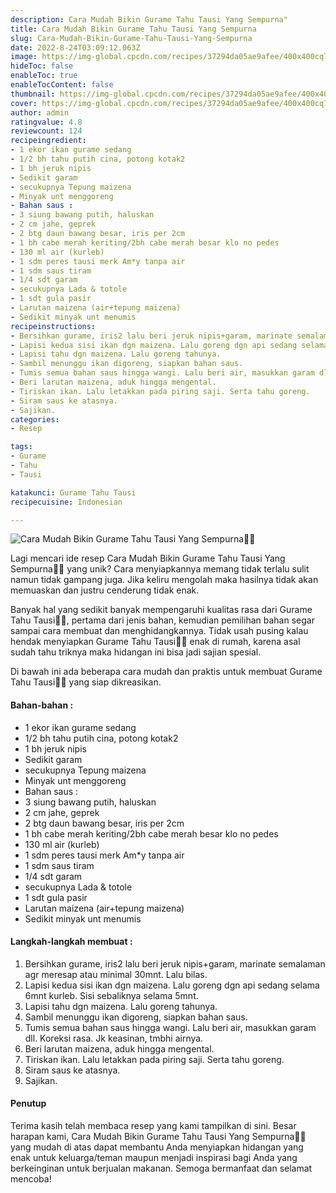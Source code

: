```yaml
---
description: Cara Mudah Bikin Gurame Tahu Tausi Yang Sempurna"
title: Cara Mudah Bikin Gurame Tahu Tausi Yang Sempurna
slug: Cara-Mudah-Bikin-Gurame-Tahu-Tausi-Yang-Sempurna
date: 2022-8-24T03:09:12.063Z
image: https://img-global.cpcdn.com/recipes/37294da05ae9afee/400x400cq70/photo.jpg
hideToc: false
enableToc: true
enableTocContent: false
thumbnail: https://img-global.cpcdn.com/recipes/37294da05ae9afee/400x400cq70/photo.jpg
cover: https://img-global.cpcdn.com/recipes/37294da05ae9afee/400x400cq70/photo.jpg
author: admin
ratingvalue: 4.8
reviewcount: 124
recipeingredient:
- 1 ekor ikan gurame sedang
- 1/2 bh tahu putih cina, potong kotak2
- 1 bh jeruk nipis
- Sedikit garam
- secukupnya Tepung maizena
- Minyak unt menggoreng
- Bahan saus :
- 3 siung bawang putih, haluskan
- 2 cm jahe, geprek
- 2 btg daun bawang besar, iris per 2cm
- 1 bh cabe merah keriting/2bh cabe merah besar klo no pedes
- 130 ml air (kurleb)
- 1 sdm peres tausi merk Am*y tanpa air
- 1 sdm saus tiram
- 1/4 sdt garam
- secukupnya Lada & totole
- 1 sdt gula pasir
- Larutan maizena (air+tepung maizena)
- Sedikit minyak unt menumis
recipeinstructions:
- Bersihkan gurame, iris2 lalu beri jeruk nipis+garam, marinate semalaman agr meresap atau minimal 30mnt. Lalu bilas.
- Lapisi kedua sisi ikan dgn maizena. Lalu goreng dgn api sedang selama 6mnt kurleb. Sisi sebaliknya selama 5mnt.
- Lapisi tahu dgn maizena. Lalu goreng tahunya.
- Sambil menunggu ikan digoreng, siapkan bahan saus.
- Tumis semua bahan saus hingga wangi. Lalu beri air, masukkan garam dll. Koreksi rasa. Jk keasinan, tmbhi airnya.
- Beri larutan maizena, aduk hingga mengental.
- Tiriskan ikan. Lalu letakkan pada piring saji. Serta tahu goreng.
- Siram saus ke atasnya.
- Sajikan.
categories:
- Resep

tags:
- Gurame
- Tahu
- Tausi

katakunci: Gurame Tahu Tausi
recipecuisine: Indonesian

---
```


![Cara Mudah Bikin Gurame Tahu Tausi Yang Sempurna👩‍🍳](https://img-global.cpcdn.com/recipes/37294da05ae9afee/400x400cq70/photo.jpg)

Lagi mencari ide resep Cara Mudah Bikin Gurame Tahu Tausi Yang Sempurna👩‍🍳 yang unik? Cara menyiapkannya memang tidak terlalu sulit namun tidak gampang juga. Jika keliru mengolah maka hasilnya tidak akan memuaskan dan justru cenderung tidak enak.

Banyak hal yang sedikit banyak mempengaruhi kualitas rasa dari Gurame Tahu Tausi👩‍🍳, pertama dari jenis bahan, kemudian pemilihan bahan segar sampai cara membuat dan menghidangkannya. Tidak usah pusing kalau hendak menyiapkan Gurame Tahu Tausi👩‍🍳 enak di rumah, karena asal sudah tahu triknya maka hidangan ini bisa jadi sajian spesial.

Di bawah ini ada beberapa cara mudah dan praktis untuk membuat Gurame Tahu Tausi👩‍🍳 yang siap dikreasikan.

<!--inarticleads1-->

#### Bahan-bahan :

- 1 ekor ikan gurame sedang
- 1/2 bh tahu putih cina, potong kotak2
- 1 bh jeruk nipis
- Sedikit garam
- secukupnya Tepung maizena
- Minyak unt menggoreng
- Bahan saus :
- 3 siung bawang putih, haluskan
- 2 cm jahe, geprek
- 2 btg daun bawang besar, iris per 2cm
- 1 bh cabe merah keriting/2bh cabe merah besar klo no pedes
- 130 ml air (kurleb)
- 1 sdm peres tausi merk Am*y tanpa air
- 1 sdm saus tiram
- 1/4 sdt garam
- secukupnya Lada & totole
- 1 sdt gula pasir
- Larutan maizena (air+tepung maizena)
- Sedikit minyak unt menumis

<!--inarticleads2-->

#### Langkah-langkah membuat :

1. Bersihkan gurame, iris2 lalu beri jeruk nipis+garam, marinate semalaman agr meresap atau minimal 30mnt. Lalu bilas.
1. Lapisi kedua sisi ikan dgn maizena. Lalu goreng dgn api sedang selama 6mnt kurleb. Sisi sebaliknya selama 5mnt.
1. Lapisi tahu dgn maizena. Lalu goreng tahunya.
1. Sambil menunggu ikan digoreng, siapkan bahan saus.
1. Tumis semua bahan saus hingga wangi. Lalu beri air, masukkan garam dll. Koreksi rasa. Jk keasinan, tmbhi airnya.
1. Beri larutan maizena, aduk hingga mengental.
1. Tiriskan ikan. Lalu letakkan pada piring saji. Serta tahu goreng.
1. Siram saus ke atasnya.
1. Sajikan.

#### Penutup

Terima kasih telah membaca resep yang kami tampilkan di sini. Besar harapan kami, Cara Mudah Bikin Gurame Tahu Tausi Yang Sempurna👩‍🍳 yang mudah di atas dapat membantu Anda menyiapkan hidangan yang enak untuk keluarga/teman maupun menjadi inspirasi bagi Anda yang berkeinginan untuk berjualan makanan. Semoga bermanfaat dan selamat mencoba!